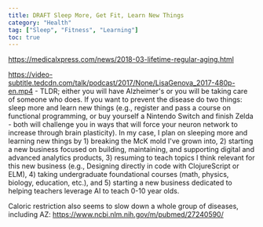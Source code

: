 ```yaml
---
title: DRAFT Sleep More, Get Fit, Learn New Things
category: "Health"
tag: ["Sleep", "Fitness", "Learning"]
toc: true
---
```



https://medicalxpress.com/news/2018-03-lifetime-regular-aging.html


https://video-subtitle.tedcdn.com/talk/podcast/2017/None/LisaGenova_2017-480p-en.mp4 - TLDR; either you will have Alzheimer's or you will be taking care of someone who does. If you want to prevent the disease do two things: sleep more and learn new things (e.g., register and pass a course on functional programming, or buy yourself a Nintendo Switch and finish Zelda - both will challenge you in ways that will force your neuron network to increase through brain plasticity). In my case, I plan on sleeping more and learning new things by 1) breaking the McK mold I've grown into, 2) starting a new business focused on building, maintaining, and supporting digital and advanced analytics products, 3) resuming to teach topics I think relevant for this new business (e.g., Designing directly in code with ClojureScript or ELM), 4) taking undergraduate foundational courses (math, physics, biology, education, etc.), and 5) starting a new business dedicated to helping teachers leverage AI to teach 0-10 year olds.


Caloric restriction also seems to slow down a whole group of diseases, including AZ: https://www.ncbi.nlm.nih.gov/m/pubmed/27240590/

